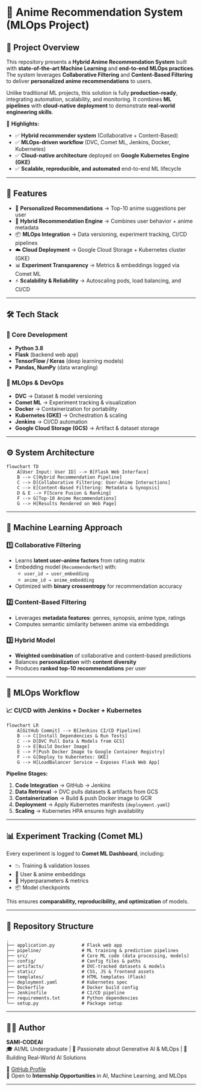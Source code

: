 # 🎌 Anime Recommendation System (MLOps Project)

## 📌 Project Overview

This repository presents a **Hybrid Anime Recommendation System** built with **state-of-the-art Machine Learning** and **end-to-end MLOps practices**.  
The system leverages **Collaborative Filtering** and **Content-Based Filtering** to deliver **personalized anime recommendations** to users.

Unlike traditional ML projects, this solution is fully **production-ready**, integrating automation, scalability, and monitoring. It combines **ML pipelines** with **cloud-native deployment** to demonstrate **real-world engineering skills**.

🔑 **Highlights:**
- ✅ **Hybrid recommender system** (Collaborative + Content-Based)  
- ✅ **MLOps-driven workflow** (DVC, Comet ML, Jenkins, Docker, Kubernetes)  
- ✅ **Cloud-native architecture** deployed on **Google Kubernetes Engine (GKE)**  
- ✅ **Scalable, reproducible, and automated** end-to-end ML lifecycle  

---

## 🚀 Features

- 🎯 **Personalized Recommendations** → Top-10 anime suggestions per user  
- 🔄 **Hybrid Recommendation Engine** → Combines user behavior + anime metadata  
- 📦 **MLOps Integration** → Data versioning, experiment tracking, CI/CD pipelines  
- ☁️ **Cloud Deployment** → Google Cloud Storage + Kubernetes cluster (GKE)  
- 📊 **Experiment Transparency** → Metrics & embeddings logged via Comet ML  
- ⚡ **Scalability & Reliability** → Autoscaling pods, load balancing, and CI/CD  

---

## 🛠️ Tech Stack

### 🔹 Core Development
- **Python 3.8**  
- **Flask** (backend web app)  
- **TensorFlow / Keras** (deep learning models)  
- **Pandas, NumPy** (data wrangling)  

### 🔹 MLOps & DevOps
- **DVC** → Dataset & model versioning  
- **Comet ML** → Experiment tracking & visualization  
- **Docker** → Containerization for portability  
- **Kubernetes (GKE)** → Orchestration & scaling  
- **Jenkins** → CI/CD automation  
- **Google Cloud Storage (GCS)** → Artifact & dataset storage  

---

## ⚙️ System Architecture

```mermaid
flowchart TD
    A[User Input: User ID] --> B[Flask Web Interface]
    B --> C[Hybrid Recommendation Pipeline]
    C --> D[Collaborative Filtering: User-Anime Interactions]
    C --> E[Content-Based Filtering: Metadata & Synopsis]
    D & E --> F[Score Fusion & Ranking]
    F --> G[Top-10 Anime Recommendations]
    G --> H[Results Rendered on Web Page]
```

---

## 🤖 Machine Learning Approach

### 1️⃣ Collaborative Filtering
- Learns **latent user–anime factors** from rating matrix  
- Embedding model (`RecommenderNet`) with:  
  - `user_id → user_embedding`  
  - `anime_id → anime_embedding`  
- Optimized with **binary crossentropy** for recommendation accuracy  

### 2️⃣ Content-Based Filtering
- Leverages **metadata features**: genres, synopsis, anime type, ratings  
- Computes semantic similarity between anime via embeddings  

### 3️⃣ Hybrid Model
- **Weighted combination** of collaborative and content-based predictions  
- Balances **personalization** with **content diversity**  
- Produces **ranked top-10 recommendations** per user  

---

## 🔧 MLOps Workflow

### 📈 CI/CD with Jenkins + Docker + Kubernetes

```mermaid
flowchart LR
    A[GitHub Commit] --> B[Jenkins CI/CD Pipeline]
    B --> C[Install Dependencies & Run Tests]
    C --> D[DVC Pull Data & Models from GCS]
    D --> E[Build Docker Image]
    E --> F[Push Docker Image to Google Container Registry]
    F --> G[Deploy to Kubernetes: GKE]
    G --> H[LoadBalancer Service → Exposes Flask Web App]
```

**Pipeline Stages:**  
1. **Code Integration** → GitHub → Jenkins  
2. **Data Retrieval** → DVC pulls datasets & artifacts from GCS  
3. **Containerization** → Build & push Docker image to GCR  
4. **Deployment** → Apply Kubernetes manifests (`deployment.yaml`)  
5. **Scaling** → Kubernetes HPA ensures high availability  

---

## 📊 Experiment Tracking (Comet ML)

Every experiment is logged to **Comet ML Dashboard**, including:
- 📉 Training & validation losses  
- 🧩 User & anime embeddings  
- 🔧 Hyperparameters & metrics  
- 📦 Model checkpoints  

This ensures **comparability, reproducibility, and optimization** of models.  

---

## 📂 Repository Structure

```
.
├── application.py          # Flask web app
├── pipeline/               # ML training & prediction pipelines
├── src/                    # Core ML code (data processing, models)
├── config/                 # Config files & paths
├── artifacts/              # DVC-tracked datasets & models
├── static/                 # CSS, JS & frontend assets
├── templates/              # HTML templates (Flask)
├── deployment.yaml         # Kubernetes spec
├── Dockerfile              # Docker build config
├── Jenkinsfile             # CI/CD pipeline
├── requirements.txt        # Python dependencies
└── setup.py                # Package setup
```

---

## 👨‍💻 Author

**SAMI-CODEAI**  
🎓 AI/ML Undergraduate | 🤖 Passionate about Generative AI & MLOps | 🚀 Building Real-World AI Solutions  

🔗 [GitHub Profile](https://github.com/SAMI-CODEAI)  
💼 Open to **Internship Opportunities** in AI, Machine Learning, and MLOps  

---
